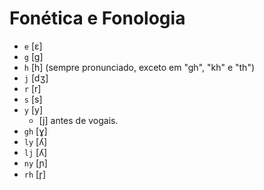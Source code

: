 # Fonética e Fonologia

-   `e` [ɛ]
-   `g` [g]
-   `h` [h] (sempre pronunciado, exceto em "gh", "kh" e "th")
-   `j` [dʒ]
-   `r` [r]
-   `s` [s]
-   `y` [y]
    -   [j] antes de vogais.
-   `gh` [ɣ]
-   `ly` [ʎ]
-   `lj` [ʎ]
-   `ny` [ɲ]
-   `rh` [r̥]
